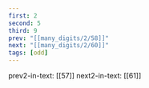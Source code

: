 ```yaml
---
first: 2
second: 5
third: 9
prev: "[[many_digits/2/58]]"
next: "[[many_digits/2/60]]"
tags: [odd]
---
```

prev2-in-text: [[57]]
next2-in-text: [[61]]
